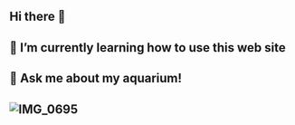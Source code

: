 ## Hi there 👋
## 🌱 I’m currently learning how to use this web site
## 💬 Ask me about my aquarium!
## ![IMG_0695](https://github.com/user-attachments/assets/fa706843-c662-4389-b2b6-ecf82f753a1b)

<!--
**taras-mckey/taras-mckey** is a ✨ _special_ ✨ repository because its `README.md` (this file) appears on your GitHub profile.

Here are some ideas to get you started:![IMG_0695](https://github.com/user-attachments/assets/6d286fe1-9d13-49e3-ac8c-e430ef2bce6c)


- 🔭 I’m currently working on ...
- 🌱 I’m currently learning how to use this web site
- 👯 I’m looking to collaborate on ...
- 🤔 I’m looking for help with ...
- 💬 Ask me about my aquarium!
- 📫 How to reach me: ...
- 😄 Pronouns: ...
- ⚡ Fun fact: ...
-->
